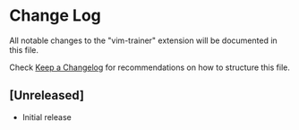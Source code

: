 # Change Log
All notable changes to the "vim-trainer" extension will be documented in this file.

Check [Keep a Changelog](http://keepachangelog.com/) for recommendations on how to structure this file.

## [Unreleased]
- Initial release
